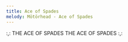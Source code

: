 ```yaml
---
title: Ace of Spades
melody: Mötörhead - Ace of Spades
---
```


:,: THE ACE OF SPADES
THE ACE OF SPADES :,:

